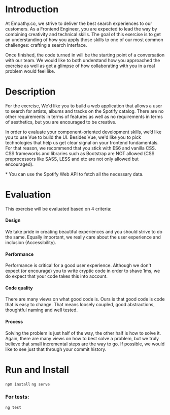 # Introduction

At Empathy.co, we strive to deliver the best search experiences to our customers. As a Frontend Engineer, you are expected to lead the way by combining creativity and technical skills. The goal of this exercise is to get an understanding of how you apply those skills to one of our most common challenges: crafting a search interface.

Once finished, the code turned in will be the starting point of a conversation with our team. We would like to both understand how you approached the exercise as well as get a glimpse of how collaborating with you in a real problem would feel like.

# Description
For the exercise, We'd like you to build a web application that allows a user to search for artists, albums and tracks on the Spotify catalog. There are no other requirements in terms of features as well as no requirements in terms of aesthetics, but you are encouraged to be creative.

In order to evaluate your component-oriented development skills, we’d like you to use Vue to build the UI. Besides Vue, we'd like you to pick technologies that help us get clear signal on your frontend fundamentals. For that reason, we recommend that you stick with ES6 and vanilla CSS. CSS frameworks and libraries such as Bootstrap are NOT allowed (CSS preprocessors like SASS, LESS and etc are not only allowed but encouraged).

\* You can use the Spotify Web API to fetch all the necessary data.

# Evaluation

This exercise will be evaluated based on 4 criteria:

#### Design
We take pride in creating beautiful experiences and you should strive to do the same. Equally important, we really care about the user experience and inclusion (Accessibility).

#### Performance
Performance is critical for a good user experience. Although we don't expect (or encourage) you to write cryptic code in order to shave 1ms, we do expect that your code takes this into account.

#### Code quality
There are many views on what good code is. Ours is that good code is code that is easy to change. That means loosely coupled, good abstractions, thoughtful naming and well tested.

#### Process
Solving the problem is just half of the way, the other half is how to solve it. Again, there are many views on how to best solve a problem, but we truly believe that small incremental steps are the way to go. If possible, we would like to see just that through your commit history.

# Run and Install

```npm install```
```ng serve ```

### For tests: 
```ng test```
